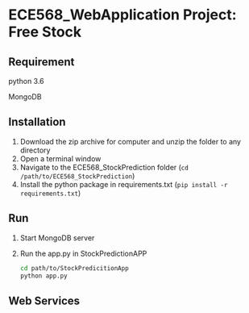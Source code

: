 # ECE568_WebApplication Project: Free Stock

## Requirement

python 3.6

MongoDB

## Installation

1. Download the zip archive for computer and unzip the folder to any directory
2. Open a terminal window
3. Navigate to the ECE568_StockPrediction folder (`cd /path/to/ECE568_StockPrediction`)
4. Install the python package in requirements.txt (`pip install -r requirements.txt`)

## Run

1. Start MongoDB server
2. Run the app.py in StockPredictionAPP

    ```bash
    cd path/to/StockPredicitionApp
    python app.py
    ```

## Web Services
